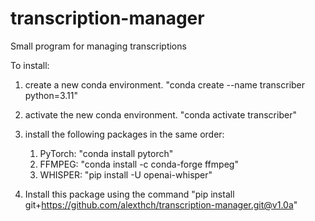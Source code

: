 # transcription-manager
Small program for managing transcriptions

To install:
1. create a new conda environment. "conda create --name transcriber python=3.11"
2. activate the new conda environment. "conda activate transcriber"
3. install the following packages in the same order:
   1. PyTorch: "conda install pytorch"
   2. FFMPEG: "conda install -c conda-forge ffmpeg"
   3. WHISPER: "pip install -U openai-whisper"

4. Install this package using the command "pip install git+https://github.com/alexthch/transcription-manager.git@v1.0a"
